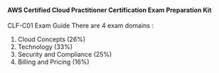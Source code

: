 #### AWS Certified Cloud Practitioner Certification Exam Preparation Kit

CLF-C01 Exam Guide
There are 4 exam domains :
1. Cloud Concepts (26%)
2. Technology (33%)
3. Security and Compliance (25%)
4. Billing and Pricing (16%)
